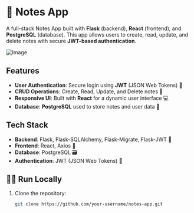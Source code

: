 # 🚀 Notes App

A full-stack Notes App built with **Flask** (backend), **React** (frontend), and **PostgreSQL** (database). This app allows users to create, read, update, and delete notes with secure **JWT-based authentication**.

![Image](https://github.com/user-attachments/assets/0ded5891-767e-4595-9bf2-825293a2b651)

## Features

- **User Authentication**: Secure login using **JWT** (JSON Web Tokens) 🔐
- **CRUD Operations**: Create, Read, Update, and Delete notes 📝
- **Responsive UI**: Built with **React** for a dynamic user interface 💻
- **Database**: **PostgreSQL** used to store notes and user data 💾

## Tech Stack

- **Backend**: Flask, Flask-SQLAlchemy, Flask-Migrate, Flask-JWT 🔧
- **Frontend**: React, Axios 📱
- **Database**: PostgreSQL 🗃️
- **Authentication**: JWT (JSON Web Tokens) 🔑

## 🧑‍💻 Run Locally

1. Clone the repository:
   ```bash
   git clone https://github.com/your-username/notes-app.git
